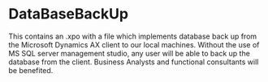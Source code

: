 # DataBaseBackUp
This contains an .xpo with a file which implements database back up from the Microsoft Dynamics AX client to our local machines. Without the use of MS SQL server management studio, any user will be able to back up the database from the client. Business Analysts and functional consultants will be benefited.
